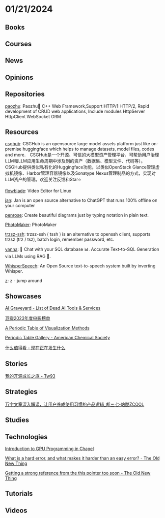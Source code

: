 # 01/21/2024

## Books

## Courses

## News

## Opinions

## Repositories
[paozhu](https://github.com/hggq/paozhu): Paozhu🧨 C++ Web Framework,Support HTTP/1 HTTP/2, Rapid development of CRUD web applications, Include modules HttpServer HttpClient WebSocket ORM

## Resources
[csghub](https://github.com/OpenCSGs/csghub): CSGHub is an opensource large model assets platform just like on-premise huggingface which helps to manage datasets, model files, codes and more.　CSGHub是一个开源、可信的大模型资产管理平台，可帮助用户治理LLM和LLM应用生命周期中涉及到的资产（数据集、模型文件、代码等）。CSGHub提供类似私有化的Huggingface功能，以类似OpenStack Glance管理虚拟机镜像、Harbor管理容器镜像以及Sonatype Nexus管理制品的方式，实现对LLM资产的管理。欢迎关注反馈和Star⭐️

[flowblade](https://github.com/jliljebl/flowblade): Video Editor for Linux

[jan](https://github.com/janhq/jan): Jan is an open source alternative to ChatGPT that runs 100% offline on your computer

[penrose](https://github.com/penrose/penrose): Create beautiful diagrams just by typing notation in plain text.

[PhotoMaker](https://github.com/TencentARC/PhotoMaker): PhotoMaker

[trzsz-ssh](https://github.com/trzsz/trzsz-ssh): trzsz-ssh ( tssh ) is an alternative to openssh client, supports trzsz (trz / tsz), batch login, remember password, etc.

[vanna](https://github.com/vanna-ai/vanna): 🤖 Chat with your SQL database 📊. Accurate Text-to-SQL Generation via LLMs using RAG 🔄.

[WhisperSpeech](https://github.com/collabora/WhisperSpeech): An Open Source text-to-speech system built by inverting Whisper.

[z](https://github.com/rupa/z): z - jump around

## Showcases
[AI Graveyard - List of Dead AI Tools & Services](https://dang.ai/ai-graveyard)

[豆瓣2023年度电影榜单](https://movie.douban.com/annual/2023/)

[A Periodic Table of Visualization Methods](https://www.visual-literacy.org/periodic_table/periodic_table.html)

[Periodic Table Gallery - American Chemical Society](https://www.acs.org/education/whatischemistry/periodictable/periodic-table-gallery.html)

[什么值得看 - 现在正在发生什么](https://smzdk.top/#/)

## Stories
[我的开源成长之旅 - Tw93](https://tw93.fun/2024-01-12/open.html)

## Strategies
[万字文章深入解读，让用户养成使用习惯的产品逻辑_胡三七-站酷ZCOOL](https://www.zcool.com.cn/work/ZNjczMDA1NzY=.html)

## Studies

## Technologies
[Introduction to GPU Programming in Chapel](https://chapel-lang.org/blog/posts/intro-to-gpus/)

[What is a hard error, and what makes it harder than an easy error? - The Old New Thing](https://devblogs.microsoft.com/oldnewthing/20240116-00/?p=109274)

[Getting a strong reference from the this pointer too soon - The Old New Thing](https://devblogs.microsoft.com/oldnewthing/20240117-00/?p=109276)

## Tutorials

## Videos
